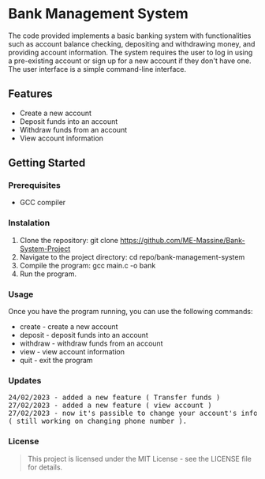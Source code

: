# Bank Management System
The code provided implements a basic banking system with functionalities such as account balance checking, depositing and withdrawing money, and providing account information. The system requires the user to log in using a pre-existing account or sign up for a new account if they don't have one. The user interface is a simple command-line interface.

## Features
- Create a new account
- Deposit funds into an account
- Withdraw funds from an account
- View account information

## Getting Started

### Prerequisites

- GCC compiler

### Instalation

1. Clone the repository: git clone https://github.com/ME-Massine/Bank-System-Project
2. Navigate to the project directory: cd repo/bank-management-system
3. Compile the program: gcc main.c -o bank
4. Run the program.

### Usage
Once you have the program running, you can use the following commands:

- create - create a new account
- deposit - deposit funds into an account
- withdraw - withdraw funds from an account
- view - view account information
- quit - exit the program

### Updates
<pre>
24/02/2023 - added a new feature ( Transfer funds )
27/02/2023 - added a new feature ( view account )
27/02/2023 - now it's passible to change your account's informations such as Username & password
( still working on changing phone number ).
</pre>

### License
> This project is licensed under the MIT License - see the LICENSE file for details.

